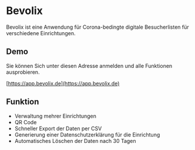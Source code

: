 # Bevolix

Bevolix ist eine Anwendung für Corona-bedingte digitale Besucherlisten für verschiedene Einrichtungen.

## Demo
Sie können Sich unter diesen Adresse anmelden und alle Funktionen ausprobieren.

[https://app.bevolix.de](https://app.bevolix.de)

## Funktion

- Verwaltung mehrer Einrichtungen
- QR Code
- Schneller Export der Daten per CSV
- Generierung einer Datenschutzerklärung für die Einrichtung
- Automatisches Löschen der Daten nach 30 Tagen